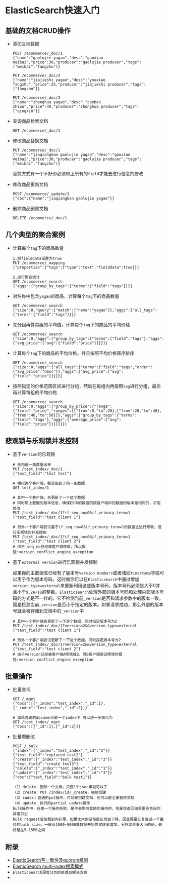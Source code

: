# ElasticSearch快速入门

## 基础的文档CRUD操作

- 添加文档数据

  ```
  POST /ecommerce/_doc/1
  {"name":"gaolujie yagao","desc":"gaoxiao meibai","price":30,"producer":"gaolujie producer","tags":["meibai","fangzhu"]}
  
  PUT /ecommerce/_doc/2
  {"name":"jiajieshi yagao","desc":"youxiao fangzhu","price":25,"producer":"jiajieshi producer","tags":["fangzhu"]}
  
  PUT /ecommerce/_doc/3
  {"name":"zhonghua yagao","desc":"caoben zhiwu","price":40,"producer":"zhonghua producer","tags":["qingxin"]}
  ```

- 查询商品检索文档

  ```
  GET /ecommerce/_doc/1
  ```

- 修改商品替换文档

  ```
  PUT /ecommerce/_doc/1
  {"name":"jiaqiangban gaolujie yagao","desc":"gaoxiao meibai","price":30,"producer":"gaolujie producer","tags":["meibai","fangzhu"]}
  ```

  替换方式有一个不好即必须带上所有的`field`才能去进行信息的修改

- 修改商品更新文档

  ```
  POST /ecommerce/_update/1
  {"doc":{"name":"jiaqiangban gaolujie yagao"}}
  ```

- 删除商品删除文档

  ```
  DELETE /ecommerce/_doc/1
  ```

## 几个典型的聚合案例

- 计算每个`tag`下的商品数量

  ```
  1.将fielddata设置为true
  PUT /ecommerce/_mapping
  {"properties":{"tags":{"type":"text","fielddata":true}}}
  
  2.进行聚合统计
  GET /ecommerce/_search
  {"aggs":{"group_by_tags":{"terms":{"field":"tags"}}}}
  ```

- 对名称中包含`yagao`的商品，计算每个`tag`下的商品数量

  ```
  GET /ecommerce/_search
  {"size":0,"query":{"match":{"name":"yagao"}},"aggs":{"all_tags":{"terms":{"field":"tags"}}}}
  ```

- 先分组再算每组的平均值，计算每个`tag`下的商品的平均价格

  ```
  GET /ecommerce/_search
  {"size":0,"aggs":{"group_by_tags":{"terms":{"field":"tags"},"aggs":{"avg_price":{"avg":{"field":"price"}}}}}}
  ```

- 计算每个`tag`下的商品的平均价格，并且按照平均价格降序排序

  ```
  GET /ecommerce/_search
  {"size":0,"aggs":{"all_tags":{"terms":{"field":"tags","order":{"avg_price":"desc"}},"aggs":{"avg_price":{"avg":{"field":"price"}}}}}}
  ```

- 按照指定的价格范围区间进行分组，然后在每组内再按照`tag`进行分组，最后再计算每组的平均价格

  ```
  GET /ecommerce/_search
  {"size":0,"aggs":{"group_by_price":{"range":{"field":"price","ranges":[{"from":0,"to":20},{"from":20,"to":40},{"from":40,"to":50}]},"aggs":{"group_by_tags":{"terms":{"field":"tags"},"aggs":{"average_price":{"avg":{"field":"price"}}}}}}}}
  ```

## 悲观锁与乐观锁并发控制

- 基于`version`的乐观锁

  ```
  # 先构造一条数据出来
  PUT /test_index/_doc/1
  {"test_field":"test test"}
  
  # 模拟两个客户端，都获取到了同一条数据
  GET test_index/1
  
  # 其中一个客户端，先更新了一下这个数据
  # 同时带上数据的版本信息，确保ES中的数据的跟客户端中的数据的版本是相同的，才能修改
  PUT /test_index/_doc/1?if_seq_no=0&if_primary_term=1
  {"test_field":"test client 1"}
  
  # 另外一个客户端尝试基于if_seq_no=0&if_primary_term=1的数据去进行修改，进行乐观锁的并发控制
  PUT /test_index/_doc/1?if_seq_no=0&if_primary_term=1
  {"test_field":"test client 2"}
  # 由于_seq_no已经被客户端修改，所以报错:version_conflict_engine_exception
  ```

- 基于`external version`进行乐观锁并发控制

  如果你的主数据库已经有了版本号`version numbers`或者诸如`timestamp`字段可以用于作为版本号码，这时候你可以在`Elasticsearch`中通过增加`version_type=external`来重新利用这些版本号码，版本号码必须是大于0并且小于`9.2e+18`的整数。`Elasticsearch`处理外部的版本号码和处理内部版本号码的方式是不一样的，它不检测当前`_version`是否和请求参数中的版本一致，而是检测当前`_version`是否小于指定的版本。如果请求成功，那么外部的版本号就会被存储到文档中的`_version`中

  ```
  # 其中一个客户端先更新了一下这个数据，同时指定版本号为2
  PUT /test_index/_doc/1?version=2&&version_type=external
  {"test_field":"test client 1"}
  
  # 另外一个客户端尝试更新了一下这个数据，同时指定版本号为2
  PUT /test_index/_doc/1?version=2&&version_type=external
  {"test_field":"test client 2"}
  # 由于version已经被客户端A修改成2，当B客户端尝试修改时报错:version_conflict_engine_exception
  ```

## 批量操作

- 批量查询

  ```
  GET /_mget
  {"docs":[{"_index":"test_index","_id":1},{"_index":"test_index","_id":2}]}
  
  # 如果查询的document是一个index下 可以进一步简化为
  GET /test_index/_mget
  {"docs":[{"_id":1},{"_id":2}]}
  ```

- 批量增删改

  ```
  POST /_bulk
  {"index":{"_index":"test_index","_id":"2"}}
  {"test_field":"replaced test2"}
  {"create":{"_index":"test_index","_id":"3"}}
  {"test_field":"create test3"}
  {"delete":{"_index":"test_index","_id":"1"}}
  {"update":{"_index":"test_index","_id":"3"}}
  {"doc":{"test_field":"bulk test1"}}
  
  （1）delete：删除一个文档，只要1个json串就可以了
  （2）create：PUT /index/id/_create，强制创建
  （3）index：普通的put操作，可以是创建文档，也可以是全量替换文档
  （4）update：执行的partial update操作
  bulk操作中，任意一个操作失败，是不会影响其他的操作的，但是在返回结果里会告诉你异常日志
  bulk request会加载到内存里，如果太大的话性能反而会下降，因此需要反复尝试一个最佳的bulk size。一般从1000~5000条数据开始尝试逐渐增加。另外如果看大小的话，最好是在5~15MB之间
  ```


## 附录

- [ElasticSearch写一致性及quorum机制](https://zhouze-java.github.io/2018/11/20/Elasticsearch-15-%E5%86%99%E4%B8%80%E8%87%B4%E6%80%A7%E5%8E%9F%E7%90%86%E5%8F%8Aquorum%E6%9C%BA%E5%88%B6/)
- [ElasticSearch multi-index搜索模式](https://segmentfault.com/a/1190000019003460)
- `ElasticSearch深度分页的原理及解决方案`
- 